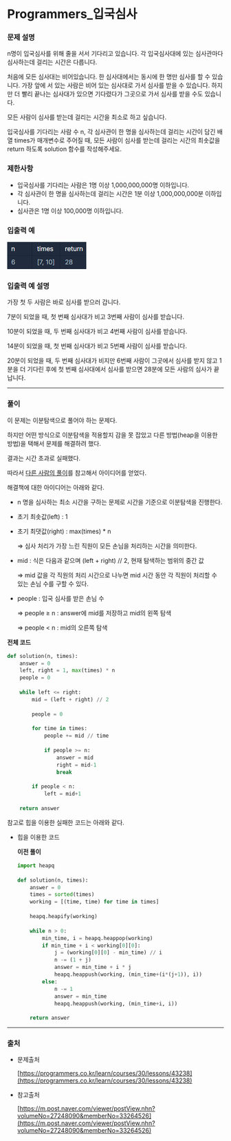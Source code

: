 # Programmers_입국심사

### **문제 설명**

n명이 입국심사를 위해 줄을 서서 기다리고 있습니다. 각 입국심사대에 있는 심사관마다 심사하는데 걸리는 시간은 다릅니다.

처음에 모든 심사대는 비어있습니다. 한 심사대에서는 동시에 한 명만 심사를 할 수 있습니다. 가장 앞에 서 있는 사람은 비어 있는 심사대로 가서 심사를 받을 수 있습니다. 하지만 더 빨리 끝나는 심사대가 있으면 기다렸다가 그곳으로 가서 심사를 받을 수도 있습니다.

모든 사람이 심사를 받는데 걸리는 시간을 최소로 하고 싶습니다.

입국심사를 기다리는 사람 수 n, 각 심사관이 한 명을 심사하는데 걸리는 시간이 담긴 배열 times가 매개변수로 주어질 때, 모든 사람이 심사를 받는데 걸리는 시간의 최솟값을 return 하도록 solution 함수를 작성해주세요.

### 제한사항

- 입국심사를 기다리는 사람은 1명 이상 1,000,000,000명 이하입니다.
- 각 심사관이 한 명을 심사하는데 걸리는 시간은 1분 이상 1,000,000,000분 이하입니다.
- 심사관은 1명 이상 100,000명 이하입니다.

### 입출력 예

![Programmers_입국심사.png](./img/Programmers_입국심사.png)

### 입출력 예 설명

가장 첫 두 사람은 바로 심사를 받으러 갑니다.

7분이 되었을 때, 첫 번째 심사대가 비고 3번째 사람이 심사를 받습니다.

10분이 되었을 때, 두 번째 심사대가 비고 4번째 사람이 심사를 받습니다.

14분이 되었을 때, 첫 번째 심사대가 비고 5번째 사람이 심사를 받습니다.

20분이 되었을 때, 두 번째 심사대가 비지만 6번째 사람이 그곳에서 심사를 받지 않고 1분을 더 기다린 후에 첫 번째 심사대에서 심사를 받으면 28분에 모든 사람의 심사가 끝납니다.

---

### 풀이

이 문제는 이분탐색으로 풀어야 하는 문제다.

하지만 어떤 방식으로 이분탐색을 적용할지 감을 못 잡았고 다른 방법(heap을 이용한 방법)을 택해서 문제를 해결하려 했다.

결과는 시간 초과로 실패했다.

따라서 [다른 사람의 풀이](https://m.post.naver.com/viewer/postView.nhn?volumeNo=27248090&memberNo=33264526)를 참고해서 아이디어를 얻었다.

해결책에 대한 아이디어는 아래와 같다.

- n 명을 심사하는 최소 시간을 구하는 문제로  시간을 기준으로 이분탐색을 진행한다. 
- 초기 최솟값(left) : 1
- 초기 최댓값(right) : max(times) * n

    ⇒ 심사 처리가 가장 느린 직원이 모든 손님을 처리하는 시간을 의미한다.

- mid : 식은 다음과 같으며 (left + right) // 2, 현재 탐색하는 범위의 중간 값

    ⇒ mid 값을 각 직원의 처리 시간으로 나누면 mid 시간 동안 각 직원이 처리할 수 있는 손님 수를 구할 수 있다.

- people : 입국 심사를 받은 손님 수

    ⇒ people ≥ n : answer에 mid를 저장하고 mid의 왼쪽 탐색

    ⇒ people < n : mid의 오른쪽 탐색

**전체 코드**

```python
def solution(n, times):
    answer = 0
    left, right = 1, max(times) * n
    people = 0
    
    while left <= right:
        mid = (left + right) // 2
        
        people = 0
        
        for time in times:
            people += mid // time
            
            if people >= n:
                answer = mid
                right = mid-1
                break
                
        if people < n:
            left = mid+1
        
    return answer
```

참고로 힙을 이용한 실패한 코드는 아래와 같다.

- 힙을 이용한 코드

    **이전 풀이**

    ```python
    import heapq

    def solution(n, times):
        answer = 0
        times = sorted(times)
        working = [(time, time) for time in times]
        
        heapq.heapify(working)
        
        while n > 0:
            min_time, i = heapq.heappop(working)
            if min_time + i < working[0][0]:
                j = (working[0][0] - min_time) // i
                n -= (1 + j)
                answer = min_time + i * j
                heapq.heappush(working, (min_time+(i*(j+1)), i))
            else:
                n -= 1
                answer = min_time
                heapq.heappush(working, (min_time+i, i))
        
        return answer
    ```

---

### 출처

- 문제출처

    [https://programmers.co.kr/learn/courses/30/lessons/43238](https://programmers.co.kr/learn/courses/30/lessons/43238)

- 참고출처

    [https://m.post.naver.com/viewer/postView.nhn?volumeNo=27248090&memberNo=33264526](https://m.post.naver.com/viewer/postView.nhn?volumeNo=27248090&memberNo=33264526)